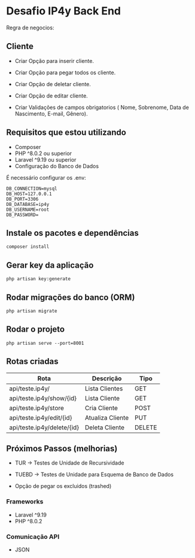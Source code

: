 # Desafio IP4y Back End

Regra de negocios:

## Cliente

- Criar Opção para inserir cliente.

- Criar Opção para pegar todos os cliente.

- Criar Opção de deletar cliente.

- Criar Opção de editar cliente.

- Criar Validações de campos obrigatorios ( Nome, Sobrenome, Data de Nascimento, E-mail, Gênero).

## Requisitos que estou utilizando

- Composer
- PHP ^8.0.2 ou superior 
- Laravel ^9.19 ou superior
- Configuração do Banco de Dados

É necessário configurar os .env:

```dosini
DB_CONNECTION=mysql
DB_HOST=127.0.0.1
DB_PORT=3306
DB_DATABASE=ip4y
DB_USERNAME=root
DB_PASSWORD=
```

## Instale os pacotes e dependências

`composer install`

## Gerar key da aplicação

`php artisan key:generate`

## Rodar migrações do banco (ORM)

`php artisan migrate`

## Rodar o projeto

`php artisan serve --port=8001`

## Rotas criadas

| Rota                          | Descrição                       | Tipo  |
| ----------------------------- | ------------------------------- | ----- |
| api/teste.ip4y/               | Lista Clientes                  | GET   |
| api/teste.ip4y/show/{id}      | Lista Cliente                   | GET   |
| api/teste.ip4y/store          | Cria Cliente                    | POST  |
| api/teste.ip4y/edit/{id}      | Atualiza Cliente                | PUT   |
| api/teste.ip4y/delete/{id}    | Deleta Cliente                  | DELETE|


## Próximos Passos (melhorias)

- TUR -> Testes de Unidade de Recursividade

- TUEBD -> Testes de Unidade para Esquema de Banco de Dados 

- Opção de pegar os excluidos (trashed) 

###  Frameworks

- Laravel ^9.19
- PHP ^8.0.2

### Comunicação API

- JSON